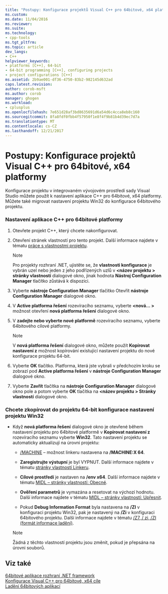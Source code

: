 ```yaml
---
title: "Postupy: Konfigurace projektů Visual C++ pro 64bitové, x64 platformy | Microsoft Docs"
ms.custom: 
ms.date: 11/04/2016
ms.reviewer: 
ms.suite: 
ms.technology:
- cpp-tools
ms.tgt_pltfrm: 
ms.topic: article
dev_langs:
- C++
helpviewer_keywords:
- platforms [C++], 64-bit
- 64-bit programming [C++], configuring projects
- project configurations [C++]
ms.assetid: 2b9ae001-df36-4750-83b2-982145d632ad
caps.latest.revision: 
author: corob-msft
ms.author: corob
manager: ghogen
ms.workload:
- cplusplus
ms.openlocfilehash: 7e651d28af3bd8635691d6a54d6c4cca8eb8c160
ms.sourcegitcommit: 8fa8fdf0fbb4f57950f1e8f4f9b81b4d39ec7d7a
ms.translationtype: MT
ms.contentlocale: cs-CZ
ms.lasthandoff: 12/21/2017
---
```

# <a name="how-to-configure-visual-c-projects-to-target-64-bit-x64-platforms"></a>Postupy: Konfigurace projektů Visual C++ pro 64bitové, x64 platformy

Konfigurace projektu v integrovaném vývojovém prostředí sady Visual Studio můžete použít k nastavení aplikace C++ pro 64bitové, x64 platformy. Můžete také migrovat nastavení projektu Win32 do konfigurace 64bitového projektu.  
  
### <a name="to-set-up-c-applications-to-target-64-bit-platforms"></a>Nastavení aplikace C++ pro 64bitové platformy  
  
1.  Otevřete projekt C++, který chcete nakonfigurovat.  
  
2.  Otevření stránek vlastností pro tento projekt. Další informace najdete v tématu [práce s vlastnostmi projektu](../ide/working-with-project-properties.md).  
  
    > [!NOTE]
    >  Pro projekty rozhraní .NET, ujistěte se, že **vlastnosti konfigurace** je vybrán uzel nebo jeden z jeho podřízených uzlů v  **\<název projektu > stránky vlastností** dialogové okno, jinak hodnota  **Nástroj Configuration Manager** tlačítko zůstává k dispozici.  
  
3.  Vyberte **nástroje Configuration Manager** tlačítko Otevřít **nástroje Configuration Manager** dialogové okno.  
  
4.  V **Active platforma řešení** rozevíracího seznamu, vyberte  **\<nová... >** možnost otevření **nová platforma řešení** dialogové okno.  
  
5.  V **zadejte nebo vyberte nové platformě** rozevíracího seznamu, vyberte 64bitového cílové platformy.  
  
    > [!NOTE]
    >  V **nová platforma řešení** dialogové okno, můžete použít **Kopírovat nastavení z** možnost kopírování existující nastavení projektu do nové konfigurace projektu 64-bit.  
  
6.  Vyberte **OK** tlačítko. Platforma, která jste vybrali v předchozím kroku se zobrazí pod **Active platforma řešení** v **nástroje Configuration Manager** dialogové okno.  
  
7.  Vyberte **Zavřít** tlačítka na **nástroje Configuration Manager** dialogové okno pole a potom vyberte **OK** tlačítka na  **\<název projektu > Stránky vlastností** dialogové okno.  
  
### <a name="to-copy-win32-project-settings-into-a-64-bit-project-configuration"></a>Chcete zkopírovat do projektu 64-bit konfigurace nastavení projektu Win32  
  
-   Když **nová platforma řešení** dialogové okno je otevřené během nastavení projektu pro 64bitové platformě v **Kopírovat nastavení z** rozevíracího seznamu vyberte **Win32**. Tato nastavení projektu se automaticky aktualizují na úrovni projektu:  
  
    -   [/MACHINE](../build/reference/machine-specify-target-platform.md) – možnost linkeru nastavena na **/MACHINE:X 64**.  
  
    -   **Zaregistrujte výstupní** je byl VYPNUT. Další informace najdete v tématu [stránky vlastností Linkeru](../ide/linker-property-pages.md).  
  
    -   **Cílové prostředí** je nastaven na **/env x64**. Další informace najdete v tématu [MIDL – stránky vlastností: Obecné](../ide/midl-property-pages-general.md).  
  
    -   **Ověření parametrů** je vymazána a resetovat na výchozí hodnotu. Další informace najdete v tématu [MIDL – stránky vlastností: Upřesnit](../ide/midl-property-pages-advanced.md).  
  
    -   Pokud **Debug Information Format** byla nastavena na **/ZI** v konfiguraci projektu Win32, pak je nastavený na **/Zi** v konfiguraci 64bitového projektu. Další informace najdete v tématu [/Z7, / zi, /ZI (formát informace ladění)](../build/reference/z7-zi-zi-debug-information-format.md).  
  
    > [!NOTE]
    >  Žádná z těchto vlastností projektu jsou změnit, pokud je přepsána na úrovni souborů.  
  
## <a name="see-also"></a>Viz také  

[64bitové aplikace rozhraní .NET framework](/dotnet/framework/64-bit-apps)   
[Konfigurace Visual C++ pro 64bitové, x64 cíle](../build/configuring-programs-for-64-bit-visual-cpp.md)   
[Ladění 64bitových aplikací](/visualstudio/debugger/debug-64-bit-applications)